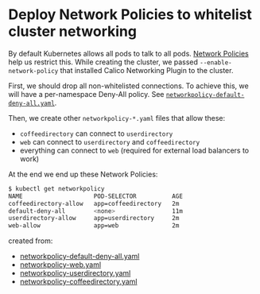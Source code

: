 # Deploy Network Policies to whitelist cluster networking

By default Kubernetes allows all pods to talk to all pods. [Network
Policies](https://ahmet.im/blog/kubernetes-network-policy/) help us restrict
this. While creating the cluster, we passed `--enable-network-policy` that
installed Calico Networking Plugin to the cluster.

First, we should drop all non-whitelisted connections. To achieve this, we will
have a per-namespace Deny-All policy. See
[`networkpolicy-default-deny-all.yaml`](../misc/kube/networkpolicy-default-deny-all.yaml).

Then, we create other `networkpolicy-*.yaml` files that allow these:

- `coffeedirectory` can connect to `userdirectory`
- `web` can connect to `userdirectory` and `coffeedirectory`
- everything can connect to `web` (required for external load balancers to work)

At the end we end up these Network Policies:

```sh
$ kubectl get networkpolicy
NAME                    POD-SELECTOR          AGE
coffeedirectory-allow   app=coffeedirectory   2m
default-deny-all        <none>                11m
userdirectory-allow     app=userdirectory     2m
web-allow               app=web               2m
```

created from:

- [networkpolicy-default-deny-all.yaml](../misc/kube/networkpolicy-default-deny-all.yaml)
- [networkpolicy-web.yaml](../misc/kube/networkpolicy-web.yaml)
- [networkpolicy-userdirectory.yaml](../misc/kube/networkpolicy-userdirectory.yaml)
- [networkpolicy-coffeedirectory.yaml](../misc/kube/networkpolicy-coffeedirectory.yaml)
